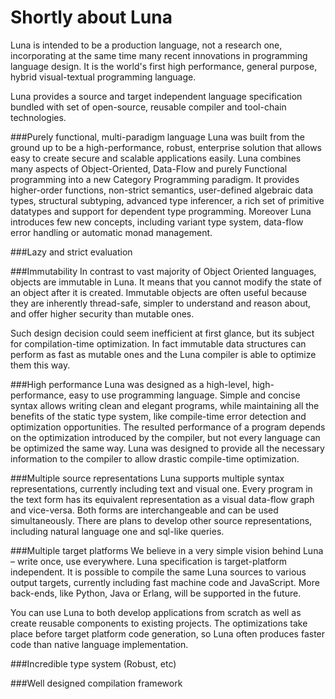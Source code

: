 # Shortly about Luna

Luna is intended to be a production language, not a research one, incorporating at the same time many recent innovations in programming language design. It is the world's first high performance, general purpose, hybrid visual-textual programming language.

Luna provides a source and target independent language specification bundled with set of open-source, reusable compiler and tool-chain technologies.

###Purely functional, multi-paradigm language
Luna was built from the ground up to be a high-performance, robust, enterprise solution that allows easy to create secure and scalable applications easily. Luna combines many aspects of Object-Oriented, Data-Flow and purely Functional programming into a new Category Programming paradigm. It provides higher-order functions, non-strict semantics, user-defined algebraic data types, structural subtyping, advanced type inferencer, a rich set of primitive datatypes and support for dependent type programming. Moreover Luna introduces few new concepts, including variant type system, data-flow error handling or automatic monad management.

###Lazy and strict evaluation

###Immutability
In contrast to vast majority of Object Oriented languages, objects are immutable in Luna. It means that you cannot modify the state of an object after it is created. Immutable objects are often useful because they are inherently thread-safe, simpler to understand and reason about, and offer higher security than mutable ones.

Such design decision could seem inefficient at first glance, but its subject for compilation-time optimization. In fact immutable data structures can perform as fast as mutable ones and the Luna compiler is able to optimize them this way.

###High performance
Luna was designed as a high-level, high-performance, easy to use programming language. Simple and concise syntax allows writing clean and elegant programs, while maintaining all the benefits of the static type system, like compile-time error detection and optimization opportunities. The resulted performance of a program depends on the optimization introduced by the compiler, but not every language can be optimized the same way. Luna was designed to provide all the necessary information to the compiler to allow drastic compile-time optimization.

###Multiple source representations
Luna supports multiple syntax representations, currently including text and visual one. Every program in the text form has its equivalent representation as a visual data-flow graph and vice-versa. Both forms are interchangeable and can be used simultaneously. There are plans to develop other source representations, including natural language one and sql-like queries.

###Multiple target platforms
We believe in a very simple vision behind Luna – write once, use everywhere. Luna specification is target-platform independent. It is possible to compile the same Luna sources to various output targets, currently including fast machine code and JavaScript. More back-ends, like Python, Java or Erlang, will be supported in the future.

You can use Luna to both develop applications from scratch as well as create reusable components to existing projects. The optimizations take place before target platform code generation, so Luna often produces faster code than native language implementation.

###Incredible type system (Robust, etc)

###Well designed compilation framework
